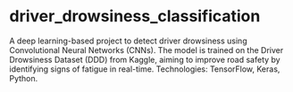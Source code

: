 # driver_drowsiness_classification
A deep learning-based project to detect driver drowsiness using Convolutional Neural Networks (CNNs). The model is trained on the Driver Drowsiness Dataset (DDD) from Kaggle, aiming to improve road safety by identifying signs of fatigue in real-time.  Technologies: TensorFlow, Keras, Python.
